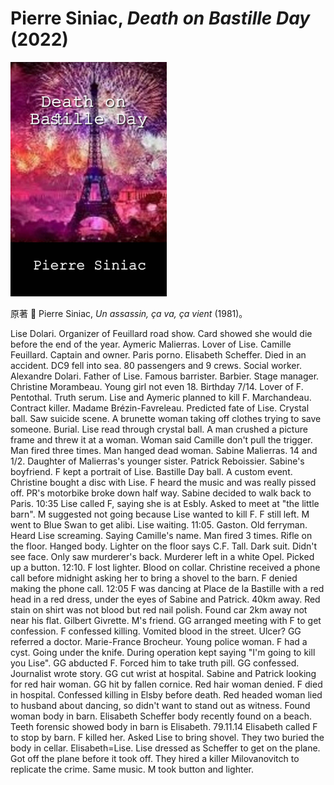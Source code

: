 # Pierre Siniac, <i>Death on Bastille Day</i> (2022)

<img src=images/2022_cover.jpg width=250/>

原著 📖 Pierre Siniac, <i>Un assassin, ça va, ça vient</i> (1981)。

Lise Dolari. Organizer of Feuillard road show. Card showed she would die before the end of the year. 
Aymeric Malierras. Lover of Lise. 
Camille Feuillard. Captain and owner. Paris porno. 
Elisabeth Scheffer. Died in an accident. DC9 fell into sea. 80 passengers and 9 crews. Social worker. 
Alexandre Dolari. Father of Lise. Famous barrister. 
Barbier. Stage manager. 
Christine Morambeau. Young girl not even 18. Birthday 7/14. Lover of F. 
Pentothal. Truth serum. 
Lise and Aymeric planned to kill F. 
Marchandeau. Contract killer. 
Madame Brézin-Favreleau. Predicted fate of Lise. Crystal ball. Saw suicide scene. A brunette woman taking off clothes trying to save someone. Burial. 
Lise read through crystal ball. A man crushed a picture frame and threw it at a woman. Woman said Camille don't pull the trigger. Man fired three times. Man hanged dead woman. 
Sabine Malierras. 14 and 1/2. Daughter of Malierras's younger sister. 
Patrick Reboissier. Sabine's boyfriend. 
F kept a portrait of Lise. 
Bastille Day ball. A custom event. 
Christine bought a disc with Lise. F heard the music and was really pissed off. 
PR's motorbike broke down half way. Sabine decided to walk back to Paris. 
10:35 Lise called F, saying she is at Esbly. Asked to meet at "the little barn". M suggested not going because Lise wanted to kill F. F still left. 
M went to Blue Swan to get alibi. 
Lise waiting. 11:05. 
Gaston. Old ferryman. Heard Lise screaming. Saying Camille's name. Man fired 3 times. Rifle on the floor. Hanged body. Lighter on the floor says C.F. 
Tall. Dark suit. Didn't see face. Only saw murderer's back. Murderer left in a white Opel. 
Picked up a button. 12:10. 
F lost lighter. Blood on collar. 
Christine received a phone call before midnight asking her to bring a shovel to the barn. F denied making the phone call. 
12:05 F was dancing at Place de la Bastille with a red head in a red dress, under the eyes of Sabine and Patrick. 40km away. 
Red stain on shirt was not blood but red nail polish. 
Found car 2km away not near his flat. 
Gilbert Givrette. M's friend. 
GG arranged meeting with F to get confession. F confessed killing. Vomited blood in the street. Ulcer? GG referred a doctor. 
Marie-France Brocheur. Young police woman. 
F had a cyst. Going under the knife. 
During operation kept saying "I'm going to kill you Lise". 
GG abducted F. Forced him to take truth pill. GG confessed. Journalist wrote story. GG cut wrist at hospital. 
Sabine and Patrick looking for red hair woman. 
GG hit by fallen cornice. 
Red hair woman denied. 
F died in hospital. Confessed killing in Elsby before death. 
Red headed woman lied to husband about dancing, so didn't want to stand out as witness. 
Found woman body in barn. 
Elisabeth Scheffer body recently found on a beach. 
Teeth forensic showed body in barn is Elisabeth. 
79.11.14 Elisabeth called F to stop by barn. F killed her. Asked Lise to bring shovel. They two buried the body in cellar. 
Elisabeth=Lise. 
Lise dressed as Scheffer to get on the plane. Got off the plane before it took off. 
They hired a killer Milovanovitch to replicate the crime. Same music. M took button and lighter. 